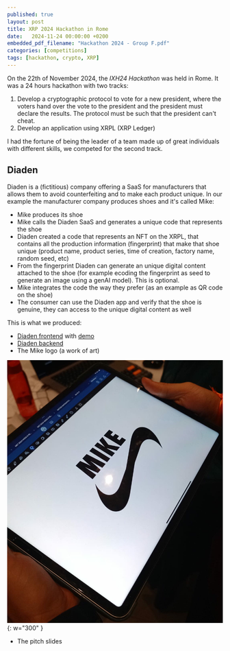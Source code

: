 ```yaml
---
published: true
layout: post
title: XRP 2024 Hackathon in Rome
date:   2024-11-24 00:00:00 +0200
embedded_pdf_filename: "Hackathon 2024 - Group F.pdf"
categories: [competitions]
tags: [hackathon, crypto, XRP]
---
```


On the 22th of November 2024, the _IXH24 Hackathon_ was held in Rome. It was a 24 hours hackathon with two tracks:

1. Develop a cryptographic protocol to vote for a new president, where the voters hand over the vote to the president and the president must declare the results. The protocol must be such that the president can't cheat.
2. Develop an application using XRPL (XRP Ledger)

I had the fortune of being the leader of a team made up of great individuals with different skills, we competed for the second track.

## Diaden

Diaden is a (fictitious) company offering a SaaS for manufacturers that allows them to avoid counterfeiting and to make each product unique.
In our example the manufacturer company produces shoes and it's called Mike:

- Mike produces its shoe
- Mike calls the Diaden SaaS and generates a unique code that represents the shoe
- Diaden created a code that represents an NFT on the XRPL, that contains all the production information (fingerprint) that make that shoe unique (product name, product series, time of creation, factory name, random seed, etc)
- From the fingerprint Diaden can generate an unique digital content attached to the shoe (for example ecoding the fingerprint as seed to generate an image using a genAI model). This is optional.
- Mike integrates the code the way they prefer (as an example as QR code on the shoe)
- The consumer can use the Diaden app and verify that the shoe is genuine, they can access to the unique digital content as well

This is what we produced:

- [Diaden frontend](https://github.com/roodeeex/diaden.git) with [demo](https://diadenn.vercel.app)
- [Diaden backend](https://github.com/Frollamma/IXH24-Hackathon)
- The Mike logo (a work of art)

![Mike Logo Photo](/assets/img/Mike_logo_photo.jpeg){: w="300" }

- The pitch slides
